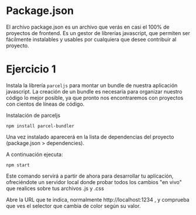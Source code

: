 # Package.json
El archivo package.json es un archivo que verás en casi el 100% de proyectos de frontend. Es un gestor de librerías javascript, que permiten ser fácilmente instalables y usables por cualquiera que desee contribuir al proyecto.

# Ejercicio 1
Instala la librería `parceljs` para montar un bundle de nuestra aplicación javascript. La creación de un bundle es necesaria para organizar nuestro código lo mejor posible, ya que pronto nos encontraremos con proyectos con cientos de líneas de código.

Instalación de parceljs
```
npm install parcel-bundler
```
Una vez instalado aparecerá en la lista de dependencias del proyecto (package.json > dependencies).

A continuación ejecuta:
```
npm start
```
Este comando servirá a partir de ahora para desarrollar tu aplicación, ofreciéndote un servidor local donde probar todos los cambios "en vivo" que realices sobre tus archivos .js y .css

Abre la URL que te indica, normalmente http://localhost:1234 , y comprueba que ves el selector que cambia de color según su valor.